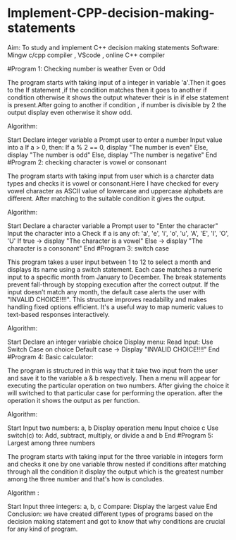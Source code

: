 # Implement-CPP-decision-making-statements
Aim: To study and implement C++ decision making statements Software: Mingw c/cpp compiler , VScode , online C++ compiler

#Program 1: Checking number is weather Even or Odd

The program starts with taking input of a integer in variable 'a'.Then it goes to the If statement ,if the condition matches then it goes to another if condition otherwise it shows the output whatever their is in if else statement is present.After going to another if condition , if number is divisible by 2 the output display even otherwise it show odd.

Algorithm:

Start
Declare integer variable a
Prompt user to enter a number
Input value into a
If a > 0, then:
If a % 2 == 0, display "The number is even"
Else, display "The number is odd"
Else, display "The number is negative"
End
#Program 2: checking character is vowel or consonant

The program starts with taking input from user which is a charcter data types and checks it is vowel or consonant.Here I have checked for every vowel character as ASCII value of lowercase and uppercase alphabets are different. After matching to the suitable condition it gives the output.

Algorithm:

Start
Declare a character variable a
Prompt user to "Enter the character"
Input the character into a
Check if a is any of: 'a', 'e', 'i', 'o', 'u', 'A', 'E', 'I', 'O', 'U'
If true → display "The character is a vowel"
Else → display "The character is a consonant"
End
#Program 3: switch case

This program takes a user input between 1 to 12 to select a month and displays its name using a switch statement. Each case matches a numeric input to a specific month from January to December. The break statements prevent fall-through by stopping execution after the correct output. If the input doesn’t match any month, the default case alerts the user with "INVALID CHOICE!!!!". This structure improves readability and makes handling fixed options efficient. It's a useful way to map numeric values to text-based responses interactively.

Algorithm:

Start
Declare an integer variable choice
Display menu:
Read Input:
Use Switch Case on choice
Default case → Display "INVALID CHOICE!!!!"
End
#Program 4: Basic calculator:

The program is structured in this way that it take two input from the user and save it to the variable a & b respectively. Then a menu will appear for executing the particular operation on two numbers. After giving the choice it will switched to that particular case for performing the operation. after the operation it shows the output as per function.

Algorithm:

Start
Input two numbers: a, b
Display operation menu
Input choice c
Use switch(c) to:
Add, subtract, multiply, or divide a and b
End
#Program 5: Largest among three numbers

The program starts with taking input for the three variable in integers form and checks it one by one variable throw nested if conditions after matching through all the condition it display the output which is the greatest number among the three number and that's how is concludes.

Algorithm :

Start
Input three integers: a, b, c
Compare:
Display the largest value
End
Conclusion: we have created different types of programs based on the decision making statement and got to know that why conditions are crucial for any kind of program.

